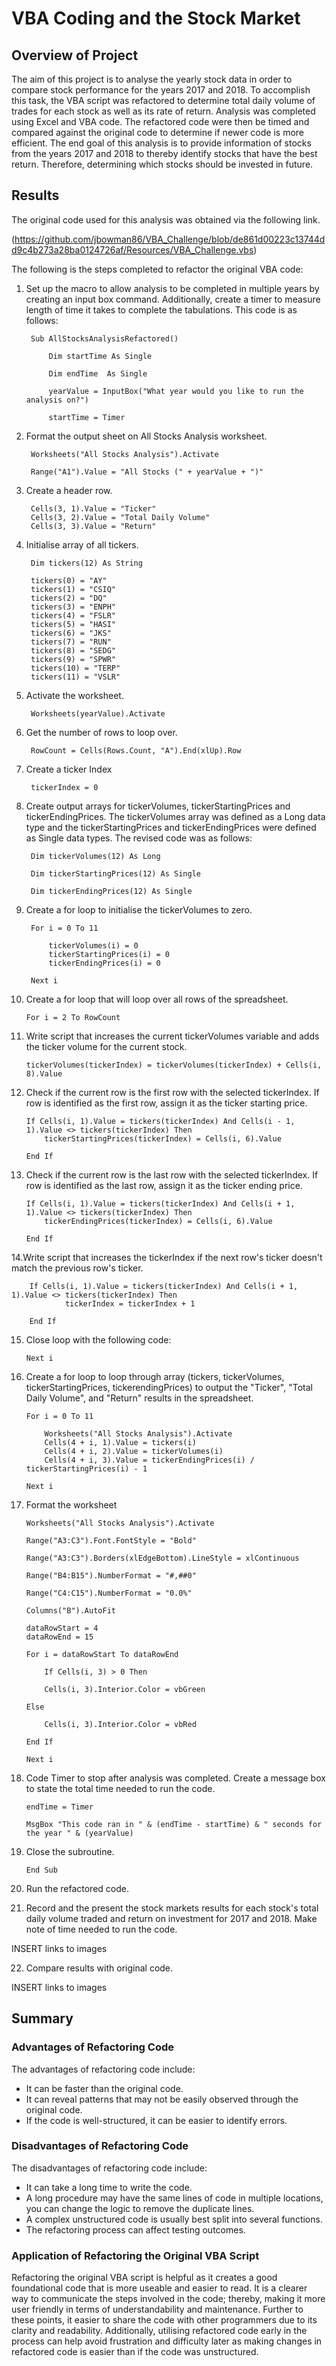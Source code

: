 # VBA Coding and the Stock Market

## Overview of Project

The aim of this project is to analyse the yearly stock data in order to compare stock performance for the years 2017 and 2018.  To accomplish this task, the VBA script was refactored to determine total daily volume of trades for each stock as well as its rate of return.  Analysis was completed using Excel and VBA code.  The refactored code were then be timed and compared against the original code to determine if newer code is more efficient.  The end goal of this analysis is to provide information of stocks from the years 2017 and 2018 to thereby identify stocks that have the best return. Therefore, determining which stocks should be invested in future.

## Results

The original code used for this analysis was obtained via the following link.  

(https://github.com/jbowman86/VBA_Challenge/blob/de861d00223c13744dd9c4b273a28ba0124726af/Resources/VBA_Challenge.vbs)

The following is the steps completed to refactor the original VBA code:

1. Set up the macro to allow analysis to be completed in multiple years by creating an input box command.  Additionally, create a timer to measure length of time it takes to complete the tabulations.  This code is as follows:

        Sub AllStocksAnalysisRefactored()
    
            Dim startTime As Single
    
            Dim endTime  As Single

            yearValue = InputBox("What year would you like to run the analysis on?")

            startTime = Timer


2. Format the output sheet on All Stocks Analysis worksheet.


        Worksheets("All Stocks Analysis").Activate
    
        Range("A1").Value = "All Stocks (" + yearValue + ")"


3. Create a header row.

        Cells(3, 1).Value = "Ticker"
        Cells(3, 2).Value = "Total Daily Volume"
        Cells(3, 3).Value = "Return"

4. Initialise array of all tickers.

        Dim tickers(12) As String
    
        tickers(0) = "AY"
        tickers(1) = "CSIQ"
        tickers(2) = "DQ"
        tickers(3) = "ENPH"
        tickers(4) = "FSLR"
        tickers(5) = "HASI"
        tickers(6) = "JKS"
        tickers(7) = "RUN"
        tickers(8) = "SEDG"
        tickers(9) = "SPWR"
        tickers(10) = "TERP"
        tickers(11) = "VSLR"

5. Activate the worksheet.
    
        Worksheets(yearValue).Activate

6. Get the number of rows to loop over.


        RowCount = Cells(Rows.Count, "A").End(xlUp).Row


7. Create a ticker Index

        tickerIndex = 0

8. Create output arrays for tickerVolumes, tickerStartingPrices and tickerEndingPrices.  The tickerVolumes array was defined as a Long data type and the tickerStartingPrices and tickerEndingPrices were defined as Single data types.  The revised code was as follows:

        Dim tickerVolumes(12) As Long
    
        Dim tickerStartingPrices(12) As Single
    
        Dim tickerEndingPrices(12) As Single

9. Create a for loop to initialise the tickerVolumes to zero.

        For i = 0 To 11
    
            tickerVolumes(i) = 0
            tickerStartingPrices(i) = 0
            tickerEndingPrices(i) = 0
        
        Next i

10. Create a for loop that will loop over all rows of the spreadsheet.

        For i = 2 To RowCount

11. Write script that increases the current tickerVolumes variable and adds the ticker volume for the current stock.

        tickerVolumes(tickerIndex) = tickerVolumes(tickerIndex) + Cells(i, 8).Value

12. Check if the current row is the first row with the selected tickerIndex. If row is identified as the first row, assign it as the ticker starting price.

        If Cells(i, 1).Value = tickers(tickerIndex) And Cells(i - 1, 1).Value <> tickers(tickerIndex) Then
            tickerStartingPrices(tickerIndex) = Cells(i, 6).Value
            
        End If

13. Check if the current row is the last row with the selected tickerIndex. If row is identified as the last row, assign it as the ticker ending price.

        If Cells(i, 1).Value = tickers(tickerIndex) And Cells(i + 1, 1).Value <> tickers(tickerIndex) Then
            tickerEndingPrices(tickerIndex) = Cells(i, 6).Value
            
        End If

14.Write script that increases the tickerIndex if the next row's ticker doesn't match the previous row's ticker.

        If Cells(i, 1).Value = tickers(tickerIndex) And Cells(i + 1, 1).Value <> tickers(tickerIndex) Then
                tickerIndex = tickerIndex + 1
                
        End If

15. Close loop with the following code:

        Next i

16. Create a for loop to loop through array (tickers, tickerVolumes, tickerStartingPrices, tickerendingPrices) to output the "Ticker", "Total Daily Volume", and "Return" results in the spreadsheet.


        For i = 0 To 11
        
            Worksheets("All Stocks Analysis").Activate
            Cells(4 + i, 1).Value = tickers(i)
            Cells(4 + i, 2).Value = tickerVolumes(i)
            Cells(4 + i, 3).Value = tickerEndingPrices(i) / tickerStartingPrices(i) - 1
        
        Next i


17. Format the worksheet

        Worksheets("All Stocks Analysis").Activate
    
        Range("A3:C3").Font.FontStyle = "Bold"
        
        Range("A3:C3").Borders(xlEdgeBottom).LineStyle = xlContinuous
    
        Range("B4:B15").NumberFormat = "#,##0"
    
        Range("C4:C15").NumberFormat = "0.0%"
    
        Columns("B").AutoFit

        dataRowStart = 4
        dataRowEnd = 15

        For i = dataRowStart To dataRowEnd
        
            If Cells(i, 3) > 0 Then
            
            Cells(i, 3).Interior.Color = vbGreen
            
        Else
        
            Cells(i, 3).Interior.Color = vbRed
            
        End If
        
        Next i

18. Code Timer to stop after analysis was completed.  Create a message box to state the total time needed to run the code.


        endTime = Timer
    
        MsgBox "This code ran in " & (endTime - startTime) & " seconds for the year " & (yearValue)

19. Close the subroutine.

        End Sub

20. Run the refactored code.

21. Record and the present the stock markets results for each stock's total daily volume traded and return on investment for 2017 and 2018.  Make note of time needed to run the code.

INSERT links to images 

22. Compare results with original code.

INSERT links to images


## Summary

### Advantages of Refactoring Code

The advantages of refactoring code include:

- It can be faster than the original code.
- It can reveal patterns that may not be easily observed through the original code.
- If the code is well-structured, it can be easier to identify errors.

### Disadvantages of Refactoring Code

The disadvantages of refactoring code include:

- It can take a long time to write the code.
- A long procedure may have the same lines of code in multiple locations, you can change the logic to remove the duplicate lines.
- A complex unstructured code is usually best split into several functions.
- The refactoring process can affect testing outcomes.

### Application of Refactoring the Original VBA Script

Refactoring the original VBA script is helpful as it creates a good foundational code that is more useable and easier to read.  It is a clearer way to communicate the steps involved in the code; thereby, making it more user friendly in terms of understandability and maintenance.  Further to these points, it easier to share the code with other programmers due to its clarity and readability.  Additionally, utilising refactored code early in the process can help avoid frustration and difficulty later as making changes in refactored code is easier than if the code was unstructured.
